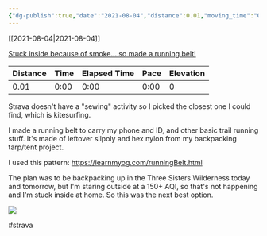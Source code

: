 ```yaml
---
{"dg-publish":true,"date":"2021-08-04","distance":0.01,"moving_time":"0:00","elapsed_time":"0:00","pace":"0:00","total_elevation_gain":0,"url":"https://www.strava.com/activities/5739808151","permalink":"/01-personal/strava/2021-08-04-stuck-inside-because-of-smoke-so-made-a-running-belt/","dgPassFrontmatter":true}
---
```



[[2021-08-04\|2021-08-04]]

[Stuck inside because of smoke... so made a running belt!](https://www.strava.com/activities/5739808151)

| Distance | Time | Elapsed Time | Pace | Elevation |
| -------- | ---- | ------------ | ---- | --------- |
| 0.01     | 0:00 | 0:00         | 0:00 | 0         |


Strava doesn't have a "sewing" activity so I picked the closest one I could find, which is kitesurfing.

I made a running belt to carry my phone and ID, and other basic trail running stuff. It's made of leftover silpoly and hex nylon from my backpacking tarp/tent project.

I used this pattern: https://learnmyog.com/runningBelt.html

The plan was to be backpacking up in the Three Sisters Wilderness today and tomorrow, but I'm staring outside at a 150+ AQI, so that's not happening and I'm stuck inside at home. So this was the next best option.
    
![](https://dgtzuqphqg23d.cloudfront.net/p7kJ--Gtck-mic3VuEcd-4sb7i2ozkwOWuiR3UoAUxc-768x576.jpg)

    

#strava
